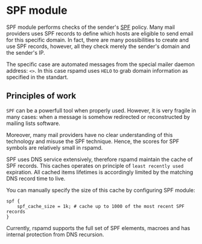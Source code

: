 # SPF module

SPF module performs checks of the sender's [SPF](http://www.openspf.org/) policy.
Many mail providers uses SPF records to define which hosts are eligible to send email
for this specific domain. In fact, there are many possibilities to create and use
SPF records, however, all they check merely the sender's domain and the sender's IP.

The specific case are automated messages from the special mailer daemon address:
`<>`. In this case rspamd uses `HELO` to grab domain information as specified in the
standart.

## Principles of work

`SPF` can be a powerfull tool when properly used. However, it is very fragile in many
cases: when a message is somehow redirected or reconstructed by mailing lists software.

Moreover, many mail providers have no clear understanding of this technology and
misuse the SPF technique. Hence, the scores for SPF symbols are relatively small
in rspamd.

SPF uses DNS service extensively, therefore rspamd maintain the cache of SPF records.
This caches operates on principle of `least recently used` expiration. All cached items
lifetimes is accordingly limited by the matching DNS record time to live.

You can manually specify the size of this cache by configuring SPF module:

~~~ucl
spf {
	spf_cache_size = 1k; # cache up to 1000 of the most recent SPF records
}
~~~

Currently, rspamd supports the full set of SPF elements, macroes and has internal
protection from DNS recursion.
